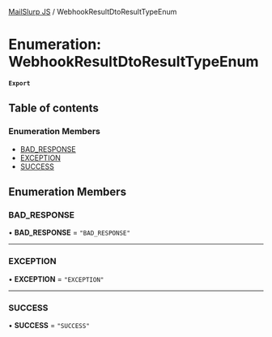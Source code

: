 [MailSlurp JS](../README.md) / WebhookResultDtoResultTypeEnum

# Enumeration: WebhookResultDtoResultTypeEnum

**`Export`**

## Table of contents

### Enumeration Members

- [BAD\_RESPONSE](WebhookResultDtoResultTypeEnum.md#bad_response)
- [EXCEPTION](WebhookResultDtoResultTypeEnum.md#exception)
- [SUCCESS](WebhookResultDtoResultTypeEnum.md#success)

## Enumeration Members

### BAD\_RESPONSE

• **BAD\_RESPONSE** = ``"BAD_RESPONSE"``

___

### EXCEPTION

• **EXCEPTION** = ``"EXCEPTION"``

___

### SUCCESS

• **SUCCESS** = ``"SUCCESS"``
